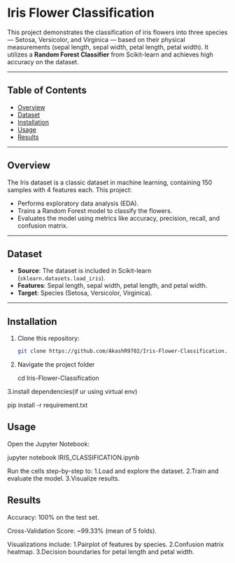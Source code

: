    # Iris Flower Classification

This project demonstrates the classification of iris flowers into three species — Setosa, Versicolor, and Virginica — based on their physical measurements (sepal length, sepal width, petal length, petal width). It utilizes a **Random Forest Classifier** from Scikit-learn and achieves high accuracy on the dataset.

---

## Table of Contents
- [Overview](#overview)
- [Dataset](#dataset)
- [Installation](#installation)
- [Usage](#usage)
- [Results](#results)

---

## Overview

The Iris dataset is a classic dataset in machine learning, containing 150 samples with 4 features each. This project:
- Performs exploratory data analysis (EDA).
- Trains a Random Forest model to classify the flowers.
- Evaluates the model using metrics like accuracy, precision, recall, and confusion matrix.

---

## Dataset

- **Source**: The dataset is included in Scikit-learn (`sklearn.datasets.load_iris`).
- **Features**: Sepal length, sepal width, petal length, and petal width.
- **Target**: Species (Setosa, Versicolor, Virginica).



---

## Installation

1. Clone this repository:
   ```bash
   git clone https://github.com/AkashR9702/Iris-Flower-Classification.git


2. Navigate the project folder

   cd Iris-Flower-Classification

3.install dependencies(if ur using virtual env)

  pip install -r requirement.txt



## Usage

Open the Jupyter Notebook:

jupyter notebook IRIS_CLASSIFICATION.ipynb

Run the cells step-by-step to:
1.Load and explore the dataset.
2.Train and evaluate the model.
3.Visualize results.


## Results
Accuracy: 100% on the test set.

Cross-Validation Score: ~99.33% (mean of 5 folds).

Visualizations include:
1.Pairplot of features by species.
2.Confusion matrix heatmap.
3.Decision boundaries for petal length and petal width.

